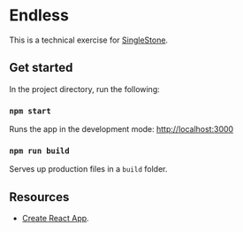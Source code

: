 # Endless

This is a technical exercise for [SingleStone](https://www.singlestoneconsulting.com).

## Get started

In the project directory, run the following:

### `npm start`

Runs the app in the development mode: [http://localhost:3000](http://localhost:3000)


### `npm run build`

Serves up production files in a `build` folder.

## Resources

* [Create React App](https://facebook.github.io/create-react-app/docs/getting-started).

